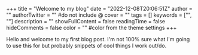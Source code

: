 +++
title = "Welcome to my blog"
date = "2022-12-08T20:06:51Z"
author = ""
authorTwitter = "" #do not include @
cover = ""
tags = []
keywords = ["", ""]
description = ""
showFullContent = false
readingTime = false
hideComments = false
color = "" #color from the theme settings
+++

Hello and welcome to my first blog post. I'm not 100% sure what I'm going to use this for but probably snippets of cool things I work out/do.
